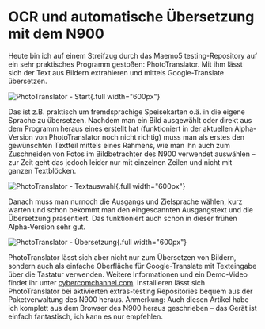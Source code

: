 # OCR und automatische Übersetzung mit dem N900

Heute bin ich auf einem Streifzug durch das Maemo5 testing-Repository auf ein sehr praktisches Programm gestoßen: PhotoTranslator. Mit ihm lässt sich der Text aus Bildern extrahieren und mittels Google-Translate übersetzen.

![PhotoTranslator - Start](https://static.kummerlaender.eu/media/n900_photo_translator1.jpg){.full width="600px"}

Das ist z.B. praktisch um fremdsprachige Speisekarten o.ä. in die eigene Sprache zu übersetzen. Nachdem man ein Bild ausgewählt oder direkt aus dem Programm heraus eines erstellt hat (funktioniert in der aktuellen Alpha-Version von PhotoTranslator noch nicht richtig) muss man als erstes den gewünschten Textteil mittels eines Rahmens, wie man ihn auch zum Zuschneiden von Fotos im Bildbetrachter des N900 verwendet auswählen – zur Zeit geht das jedoch leider nur mit einzelnen Zeilen und nicht mit ganzen Textblöcken.

![PhotoTranslator - Textauswahl](https://static.kummerlaender.eu/media/n900_photo_translator2.jpg){.full width="600px"}

Danach muss man nurnoch die Ausgangs und Zielsprache wählen, kurz warten und schon bekommt man den eingescannten Ausgangstext und die Übersetzung präsentiert. Das funktioniert auch schon in dieser frühen Alpha-Version sehr gut.

![PhotoTranslator - Übersetzung](https://static.kummerlaender.eu/media/n900_photo_translator3.jpg){.full width="600px"}

PhotoTranslator lässt sich aber nicht nur zum Übersetzen von Bildern, sondern auch als einfache Oberfläche für Google-Translate mit Texteingabe über die Tastatur verwenden.
Weitere Informationen und ein Demo-Video findet ihr unter [cybercomchannel.com](http://www.cybercomchannel.com/?p=63). Installieren lässt sich PhotoTranslator bei aktivierten extras-testing Repositories bequem aus der Paketverwaltung des N900 heraus.
Anmerkung: Auch diesen Artikel habe ich komplett aus dem Browser des N900 heraus geschrieben – das Gerät ist einfach fantastisch, ich kann es nur empfehlen.
